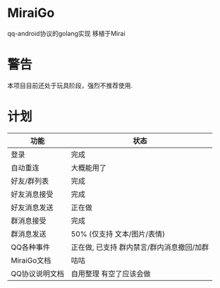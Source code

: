 # MiraiGo
qq-android协议的golang实现 移植于Mirai

# 警告
本项目目前还处于玩具阶段，强烈不推荐使用.

# 计划

|  功能  | 状态  | 
| -------- | ------ |
| 登录    | 完成 |
| 自动重连 | 大概能用了 |
| 好友/群列表 | 完成 |
| 好友消息接受 | 完成 |
| 好友消息发送 | 正在做|
| 群消息接受   |完成|
| 群消息发送   | 50% (仅支持 文本/图片/表情)|
| QQ各种事件   | 正在做, 已支持 群内禁言/群内消息撤回/加群 |
| MiraiGo文档  | 咕咕|
| QQ协议说明文档| 自用整理 有空了应该会做|